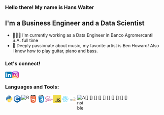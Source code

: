 ### Hello there! My name is Hans Walter 

## I'm a Business Engineer and a Data Scientist

- 👨🏻‍💻 I'm currently working as a Data Engineer in Banco Agromercantil S.A. full time
- 🎵 Deeply passionate about music, my favorite artist is Ben Howard! Also I know how to play guitar, piano and bass.

### Let's connect!

[<img align="left" alt="hans_linkedin | LinkedIn" width="22px" src="https://github.com/devicons/devicon/blob/master/icons/linkedin/linkedin-original.svg" />][linkedin]
[<img align="left" alt="hans_instagram | Instagram" width="22px" src="https://github.com/wle8300/instagram-logo/blob/master/logo.svg" />][instagram]

<br />

### Languages and Tools:

[<img align="left" alt="Python" width="26px" src="https://github.com/devicons/devicon/blob/master/icons/python/python-original.svg" />]
[<img align="left" alt="C" width="26px" src="https://github.com/devicons/devicon/blob/master/icons/c/c-original.svg" />]
[<img align="left" alt="R" width="26px" src="https://github.com/abranhe/programming-languages-logos/blob/master/src/r/r_64x64.png" />]
[<img align="left" alt="HTML5" width="26px" src="https://raw.githubusercontent.com/github/explore/80688e429a7d4ef2fca1e82350fe8e3517d3494d/topics/html/html.png" />]
[<img align="left" alt="CSS3" width="26px" src="https://raw.githubusercontent.com/github/explore/80688e429a7d4ef2fca1e82350fe8e3517d3494d/topics/css/css.png" />]
[<img align="left" alt="Sass" width="26px" src="https://raw.githubusercontent.com/github/explore/80688e429a7d4ef2fca1e82350fe8e3517d3494d/topics/sass/sass.png" />]
[<img align="left" alt="JavaScript" width="26px" src="https://raw.githubusercontent.com/github/explore/80688e429a7d4ef2fca1e82350fe8e3517d3494d/topics/javascript/javascript.png" />]
[<img align="left" alt="React" width="26px" src="https://raw.githubusercontent.com/github/explore/80688e429a7d4ef2fca1e82350fe8e3517d3494d/topics/react/react.png" />]
[<img align="left" alt="MySQL" width="26px" src="https://raw.githubusercontent.com/github/explore/80688e429a7d4ef2fca1e82350fe8e3517d3494d/topics/mysql/mysql.png" />]
[<img align="left" alt="Ansible" width="26px" src="https://stafwag.github.io/blog/images/ansible-logo-red-t.png" />]

[instagram]: https://www.instagram.com/hans_walter/
[linkedin]: https://www.linkedin.com/in/hans-walter/
